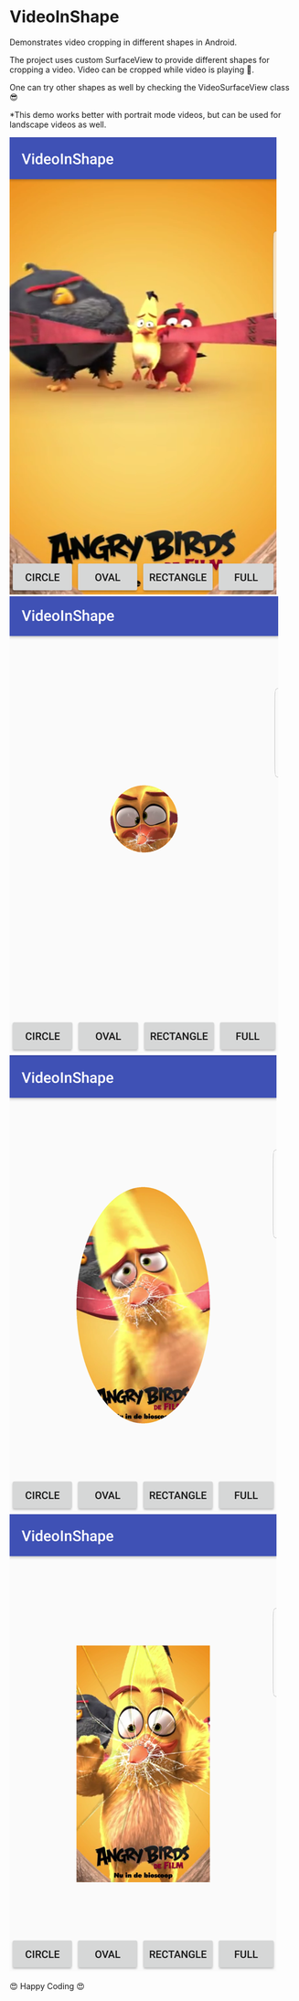 # VideoInShape
Demonstrates video cropping in different shapes in Android.

The project uses custom SurfaceView to provide different shapes for cropping a video. Video can be cropped while video is playing 🙌.

One can try other shapes as well by checking the VideoSurfaceView class 😎

*This demo works better with portrait mode videos, but can be used for landscape videos as well.

![](images/full_video.png)
![](images/circle_video.png)
![](images/oval_video.png)
![](images/rectangle_video.png)



 😍 Happy Coding  😍
